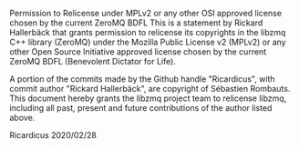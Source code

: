 Permission to Relicense under MPLv2 or any other OSI approved license chosen by the current ZeroMQ BDFL
This is a statement by Rickard Hallerbäck that grants permission to relicense its copyrights in the libzmq C++ library (ZeroMQ) under the Mozilla Public License v2 (MPLv2) or any other Open Source Initiative approved license chosen by the current ZeroMQ BDFL (Benevolent Dictator for Life).

A portion of the commits made by the Github handle "Ricardicus", with commit author "Rickard Hallerbäck", are copyright of Sébastien Rombauts. This document hereby grants the libzmq project team to relicense libzmq, including all past, present and future contributions of the author listed above.

Ricardicus 2020/02/28